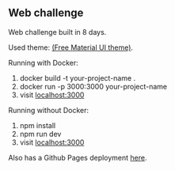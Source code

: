## Web challenge

Web challenge built in 8 days.

Used theme: [(Free Material UI theme)](https://github.com/minimal-ui-kit/material-kit-react).

Running with Docker:
1. docker build -t your-project-name .
2. docker run -p 3000:3000 your-project-name
3. visit [localhost:3000](http://localhost:3000)

Running without Docker:
1. npm install
2. npm run dev
3. visit [localhost:3000](http://localhost:3000)

Also has a Github Pages deployment [here](https://alenci.github.io/Web-challenge/).
